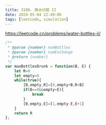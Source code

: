 ```yaml
---
title: 3100. 换水问题 II
date: 2024-05-04 22:49:06
tags: [leetcode, simulation]
---
```




https://leetcode.cn/problems/water-bottles-ii/

```js
/**
 * @param {number} numBottles
 * @param {number} numExchange
 * @return {number}
 */
var maxBottlesDrunk = function(B, E) {
    let R=0
    let empty=0
    while(true){
        [B,empty,R]=[0,empty+B,R+B]
        if(B==0&&empty<E){
            break
        }
        [B,empty,E]=[1,empty-E,E+1]
    }
    return R
};
```

